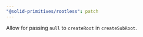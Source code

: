```yaml
---
"@solid-primitives/rootless": patch
---
```


Allow for passing `null` to `createRoot` in `createSubRoot`.
